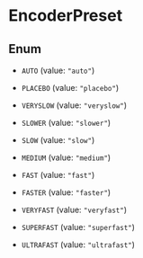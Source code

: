 

# EncoderPreset

## Enum


* `AUTO` (value: `"auto"`)

* `PLACEBO` (value: `"placebo"`)

* `VERYSLOW` (value: `"veryslow"`)

* `SLOWER` (value: `"slower"`)

* `SLOW` (value: `"slow"`)

* `MEDIUM` (value: `"medium"`)

* `FAST` (value: `"fast"`)

* `FASTER` (value: `"faster"`)

* `VERYFAST` (value: `"veryfast"`)

* `SUPERFAST` (value: `"superfast"`)

* `ULTRAFAST` (value: `"ultrafast"`)



